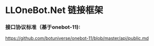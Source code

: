 # LLOneBot.Net 链接框架
### 接口协议标准（基于onebot-11):
https://github.com/botuniverse/onebot-11/blob/master/api/public.md